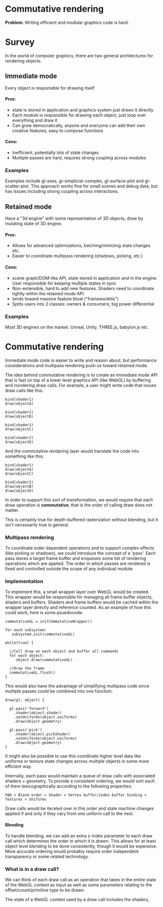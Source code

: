Commutative rendering
=====================

**Problem**:  Writing efficient and modular graphics code is hard.

# Survey

In the world of computer graphics, there are two general architectures for rendering objects.

## Immediate mode

Every object is responsible for drawing itself

#### Pros:

* state is stored in application and graphics system just draws it directly
* Each module is responsible for drawing each object, just loop over everything and draw it
* Can grow democratically, anyone and everyone can add their own creative features; easy to compose functions

#### Cons:

* Inefficient, potentially lots of state changes
* Multiple passes are hard, requires strong coupling across modules

### Examples

Examples include gl-axes, gl-simplicial-complex, gl-surface-plot and gl-scatter-plot.  This approach works fine for small scenes and debug data, but has issues including strong coupling across interactions.

## Retained mode

Have a "3d engine" with some representation of 3D objects, draw by mutating state of 3D engine.

#### Pros:

* Allows for advanced optimizations, batching/mimizing state changes etc.
* Easier to coordinate multipass rendering (shadows, picking, etc.)

#### Cons:

* scene graph/DOM-like API, state stored in application *and* in the engine.  User responsible for keeping multiple states in sync
* Non-extensible, hard to add new features.  Shaders need to coordinate tightly within the retained mode API
* tends toward massive feature bloat ("frameworkitis")
* Splits users into 2 classes: owners & consumers; big power differential

### Examples

Most 3D engines on the market.  Unreal, Unity, THREE.js, babylon.js etc.

# Commutative rendering

Immediate mode code is easier to write and reason about, but performance considerations and multipass rendering push us toward retained mode.

The idea behind commutative rendering is to create an immediate mode API that is fast on top of a lower level graphics API (like WebGL) by buffering and roordering draw calls.  For example, a user might write code that issues draw calls like this:

```
bind(shader1)
draw(objectA)

bind(shader2)
draw(objectB)

bind(shader1)
draw(objectC)

bind(shader2)
draw(objectD)
```

And the commutative rendering layer would translate the code into something like this:

```
bind(shader1)
draw(objectA)
draw(objectC)

bind(shader2)
draw(objectB)
draw(objectD)
```

In order to support this sort of transformation, we would require that each draw operation is **commutative**, that is the order of calling draw does not matter.

This is certainly true for depth-buffered rasterization without blending, but it isn't necessarily true in general.

### Multipass rendering

To coordinate order dependent operations and to support complex effects (like picking or shadows), we could introduce the concept of a 'pass'.  Each pass stores a target frame buffer and enqueues some list of rendering operations which are applied.  The order in which passes are rendered is fixed and controlled outside the scope of any individual module.

### Implementation

To implement this, a small wrapper layer over WebGL would be created.  This wrapper would be responsible for managing all frame buffer objects, shaders and buffers.  Shaders and frame buffers would be cached within the wrapper layer directly and reference counted.  As an example of how this could work, here is some psuedocode:


```
commutativeGL = initCommutativeWrapper()

for each subsystem:
   subsystem.init(commutativeGL)

while(true) {

  //Call draw on each object and buffer all commands
  for each object:
     object.draw(commutativeGL)

  //Draw the frame
  commutativeGL.flush()
}
```

This would also have the advantage of simplifying multipass code since multiple passes could be combined into one function:

```
draw(gl, object) {
  
  gl.pass('forward')
    .shader(object.shader)
    .setUniforms(object.uniforms)
    .draw(object.geometry)

  gl.pass('pick')
    .shader(object.pickShader)
    .setUniforms(object.uniforms)
    .draw(object.geometry)
}
```

It might also be possible to use this coordinate higher level data like uniforms or texture state changes across multiple objects in some more efficient way.

Internally, each pass would maintain a queue of draw calls with associated shaders + geometry.  To provide a consistent ordering, we would sort each of them lexicographically according to the following properties:

```
FBO > Blend order > Shader > Vertex buffer/index buffer binding > Textures > Uniforms
```

Draw calls would be iterated over in this order and state machine changes applied if and only if they vary from one uniform call to the next.

#### Blending

To handle blending, we can add an extra z-index parameter to each draw call which determines the order in which it is drawn.  This allows for at least object level blending to be done consistently, though it would be expensive.  More accurate ordering would probably require order independent transparency or some related technology.

### What is in a draw call?

We can think of each draw call as an operation that takes in the entire state of the WebGL context as input as well as some parameters relating to the offset/count/primitive type to be drawn.

The state of a WebGL context used by a draw call includes the shaders, 